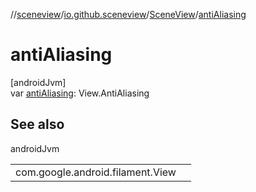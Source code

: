 //[sceneview](../../../index.md)/[io.github.sceneview](../index.md)/[SceneView](index.md)/[antiAliasing](anti-aliasing.md)

# antiAliasing

[androidJvm]\
var [antiAliasing](anti-aliasing.md): View.AntiAliasing

## See also

androidJvm

| | |
|---|---|
| com.google.android.filament.View |  |
